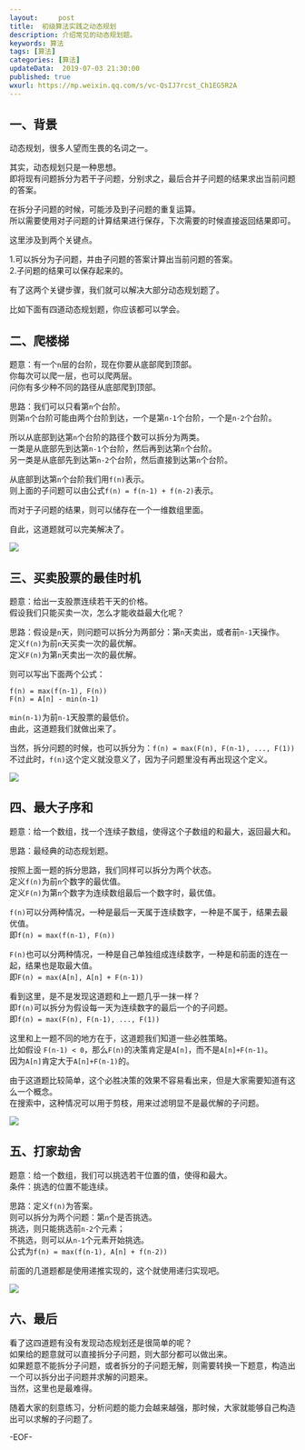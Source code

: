 ```yaml
---   
layout:     post  
title:  初级算法实践之动态规划  
description: 介绍常见的动态规划题。  
keywords: 算法  
tags: [算法]    
categories: [算法]  
updateData:  2019-07-03 21:30:00  
published: true  
wxurl: https://mp.weixin.qq.com/s/vc-QsIJ7rcst_Ch1EG5R2A  
---  
```



## 一、背景  


动态规划，很多人望而生畏的名词之一。  


其实，动态规划只是一种思想。  
即将现有问题拆分为若干子问题，分别求之，最后合并子问题的结果求出当前问题的答案。  


在拆分子问题的时候，可能涉及到子问题的重复运算。  
所以需要使用对子问题的计算结果进行保存，下次需要的时候直接返回结果即可。  


这里涉及到两个关键点。  

1.可以拆分为子问题，并由子问题的答案计算出当前问题的答案。  
2.子问题的结果可以保存起来的。  


有了这两个关键步骤，我们就可以解决大部分动态规划题了。  


比如下面有四道动态规划题，你应该都可以学会。  


## 二、爬楼梯  


题意：有一个`n`层的台阶，现在你要从底部爬到顶部。  
你每次可以爬一层，也可以爬两层。  
问你有多少种不同的路径从底部爬到顶部。  


思路：我们可以只看第`n`个台阶。  
则第`n`个台阶可能由两个台阶到达，一个是第`n-1`个台阶，一个是`n-2`个台阶。  


所以从底部到达第`n`个台阶的路径个数可以拆分为两类。  
一类是从底部先到达第`n-1`个台阶，然后再到达第`n`个台阶。  
另一类是从底部先到达第`n-2`个台阶，然后直接到达第`n`个台阶。  


从底部到达第`n`个台阶我们用`f(n)`表示。  
则上面的子问题可以由公式`f(n) = f(n-1) + f(n-2)`表示。  


而对于子问题的结果，则可以储存在一个一维数组里面。  


自此，这道题就可以完美解决了。  


![](http://res.tiankonguse.com/images/2019/07/03/001.png)


## 三、买卖股票的最佳时机  


题意：给出一支股票连续若干天的价格。  
假设我们只能买卖一次，怎么才能收益最大化呢？  


思路：假设是`n`天，则问题可以拆分为两部分：第`n`天卖出，或者前`n-1`天操作。  
定义`f(n)`为前`n`天买卖一次的最优解。  
定义`F(n)`为第`n`天卖出一次的最优解。  


则可以写出下面两个公式：  


`f(n) = max(f(n-1), F(n))`  
`F(n) = A[n] - min(n-1)`  


`min(n-1)`为前`n-1`天股票的最低价。  
由此，这道题我们就做出来了。  


当然，拆分问题的时候，也可以拆分为：`f(n) = max(F(n), F(n-1), ..., F(1))`  
不过此时，`f(n)`这个定义就没意义了，因为子问题里没有再出现这个定义。  


![](http://res.tiankonguse.com/images/2019/07/03/002.png)


## 四、最大子序和  


题意：给一个数组，找一个连续子数组，使得这个子数组的和最大，返回最大和。    


思路：最经典的动态规划题。  


按照上面一题的拆分思路，我们同样可以拆分为两个状态。  
定义`f(n)`为前`n`个数字的最优值。  
定义`F(n)`为第`n`个数字为连续数组最后一个数字时，最优值。  



`f(n)`可以分两种情况，一种是最后一天属于连续数字，一种是不属于，结果去最优值。  
即`f(n) = max(f(n-1), F(n))`  


`F(n)`也可以分两种情况，一种是自己单独组成连续数字，一种是和前面的连在一起，结果也是取最大值。  
即`F(n) = max(A[n], A[n] + F(n-1))`  


看到这里，是不是发现这道题和上一题几乎一抹一样？  
即`f(n)`可以拆分为假设每一天为连续数字的最后一个的子问题。  
即`f(n) = max(F(n), F(n-1), ..., F(1))`  


这里和上一题不同的地方在于，这道题我们知道一些必胜策略。  
比如假设 `F(n-1) < 0`，那么`F(n)`的决策肯定是`A[n]`，而不是`A[n]+F(n-1)`。  
因为`A[n]`肯定大于`A[n]+F(n-1)`的。  


由于这道题比较简单，这个必胜决策的效果不容易看出来，但是大家需要知道有这么一个概念。  
在搜索中，这种情况可以用于剪枝，用来过滤明显不是最优解的子问题。  



![](http://res.tiankonguse.com/images/2019/07/03/003.png)


## 五、打家劫舍  


题意：给一个数组，我们可以挑选若干位置的值，使得和最大。  
条件：挑选的位置不能连续。  


思路：定义`f(n)`为答案。  
则可以拆分为两个问题：第`n`个是否挑选。  
挑选，则只能挑选前`n-2`个元素；  
不挑选，则可以从`n-1`个元素开始挑选。  
公式为`f(n) = max(f(n-1), A[n] + f(n-2))`  


前面的几道题都是使用递推实现的，这个就使用递归实现吧。  


![](http://res.tiankonguse.com/images/2019/07/03/003.png)


## 六、最后  


看了这四道题有没有发现动态规划还是很简单的呢？  
如果给的题意就可以直接拆分子问题，则大部分都可以做出来。  
如果题意不能拆分子问题，或者拆分的子问题无解，则需要转换一下题意，构造出一个可以拆分出子问题并求解的问题来。  
当然，这里也是最难得。  


随着大家的刻意练习，分析问题的能力会越来越强，那时候，大家就能够自己构造出可以求解的子问题了。  


-EOF-  

